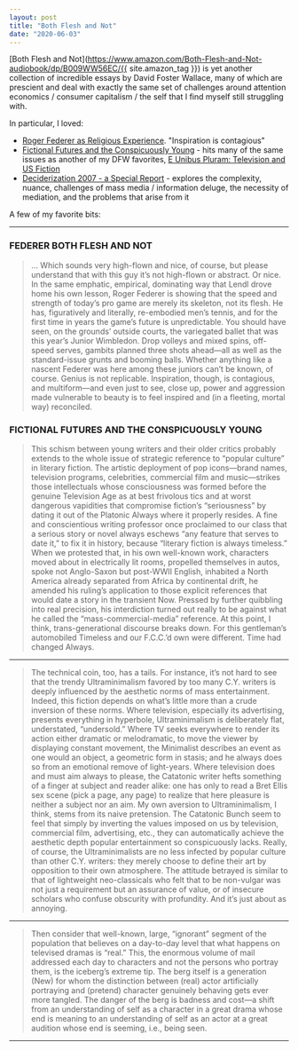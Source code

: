 ```yaml
---
layout: post
title: "Both Flesh and Not"
date: "2020-06-03"
---
```


[Both Flesh and Not](https://www.amazon.com/Both-Flesh-and-Not-audiobook/dp/B009WW56EC/{{ site.amazon_tag }}) is yet another collection of incredible essays by David Foster Wallace, many of which are prescient and deal with exactly the same set of challenges around attention economics / consumer capitalism / the self that I find myself still struggling with.

In particular, I loved:

- [Roger Federer as Religious Experience](https://www.nytimes.com/2006/08/20/sports/playmagazine/20federer.html). "Inspiration is contagious"
- [Fictional Futures and the Conspicuously Young](http://neugierig.org/content/dfw/ffacy.pdf) - hits many of the same issues as another of my DFW favorites, [E Unibus Pluram: Television and US Fiction](https://jsomers.net/DFW_TV.pdf)
- [Deciderization 2007 - a Special Report](http://neugierig.org/content/dfw/bestamerican.pdf) - explores the complexity, nuance, challenges of mass media / information deluge, the necessity of mediation, and the problems that arise from it

A few of my favorite bits:

---

### FEDERER BOTH FLESH AND NOT

> … Which sounds very high-flown and nice, of course, but please understand that with this guy it’s not high-flown or abstract. Or nice. In the same emphatic, empirical, dominating way that Lendl drove home his own lesson, Roger Federer is showing that the speed and strength of today’s pro game are merely its skeleton, not its flesh. He has, figuratively and literally, re-embodied men’s tennis, and for the first time in years the game’s future is unpredictable. You should have seen, on the grounds’ outside courts, the variegated ballet that was this year’s Junior Wimbledon. Drop volleys and mixed spins, off-speed serves, gambits planned three shots ahead—all as well as the standard-issue grunts and booming balls. Whether anything like a nascent Federer was here among these juniors can’t be known, of course. Genius is not replicable. Inspiration, though, is contagious, and multiform—and even just to see, close up, power and aggression made vulnerable to beauty is to feel inspired and (in a fleeting, mortal way) reconciled.

### FICTIONAL FUTURES AND THE CONSPICUOUSLY YOUNG

> This schism between young writers and their older critics probably extends to the whole issue of strategic reference to “popular culture” in literary fiction. The artistic deployment of pop icons—brand names, television programs, celebrities, commercial film and music—strikes those intellectuals whose consciousness was formed before the genuine Television Age as at best frivolous tics and at worst dangerous vapidities that compromise fiction’s “seriousness” by dating it out of the Platonic Always where it properly resides. A fine and conscientious writing professor once proclaimed to our class that a serious story or novel always eschews “any feature that serves to date it,” to fix it in history, because “literary fiction is always timeless.” When we protested that, in his own well-known work, characters moved about in electrically lit rooms, propelled themselves in autos, spoke not Anglo-Saxon but post-WWII English, inhabited a North America already separated from Africa by continental drift, he amended his ruling’s application to those explicit references that would date a story in the transient Now. Pressed by further quibbling into real precision, his interdiction turned out really to be against what he called the “mass-commercial-media” reference. At this point, I think, trans-generational discourse breaks down. For this gentleman’s automobiled Timeless and our F.C.C.’d own were different. Time had changed Always.

---

> The technical coin, too, has a tails. For instance, it’s not hard to see that the trendy Ultraminimalism favored by too many C.Y. writers is deeply influenced by the aesthetic norms of mass entertainment. Indeed, this fiction depends on what’s little more than a crude inversion of these norms. Where television, especially its advertising, presents everything in hyperbole, Ultraminimalism is deliberately flat, understated, “undersold.” Where TV seeks everywhere to render its action either dramatic or melodramatic, to move the viewer by displaying constant movement, the Minimalist describes an event as one would an object, a geometric form in stasis; and he always does so from an emotional remove of light-years. Where television does and must aim always to please, the Catatonic writer hefts something of a finger at subject and reader alike: one has only to read a Bret Ellis sex scene (pick a page, any page) to realize that here pleasure is neither a subject nor an aim. My own aversion to Ultraminimalism, I think, stems from its naive pretension. The Catatonic Bunch seem to feel that simply by inverting the values imposed on us by television, commercial film, advertising, etc., they can automatically achieve the aesthetic depth popular entertainment so conspicuously lacks. Really, of course, the Ultraminimalists are no less infected by popular culture than other C.Y. writers: they merely choose to define their art by opposition to their own atmosphere. The attitude betrayed is similar to that of lightweight neo-classicals who felt that to be non-vulgar was not just a requirement but an assurance of value, or of insecure scholars who confuse obscurity with profundity. And it’s just about as annoying.

---

> Then consider that well-known, large, “ignorant” segment of the population that believes on a day-to-day level that what happens on televised dramas is “real.” This, the enormous volume of mail addressed each day to characters and not the persons who portray them, is the iceberg’s extreme tip. The berg itself is a generation (New) for whom the distinction between (real) actor artificially portraying and (pretend) character genuinely behaving gets ever more tangled. The danger of the berg is badness and cost—a shift from an understanding of self as a character in a great drama whose end is meaning to an understanding of self as an actor at a great audition whose end is seeming, i.e., being seen.

---

